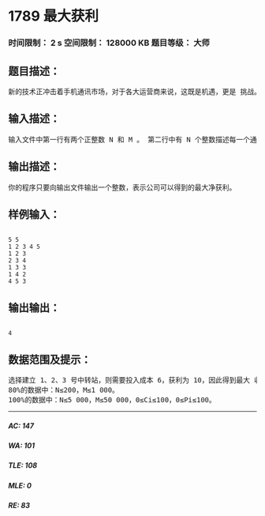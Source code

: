 # 1789 最大获利    
### 时间限制： 2 s     空间限制： 128000 KB     题目等级： 大师  
## 题目描述：  

<pre>
新的技术正冲击着手机通讯市场，对于各大运营商来说，这既是机遇，更是 挑战。THU 集团旗下的 CS&T 通讯公司在新一代通讯技术血战的前夜，需要做 太多的准备工作，仅就站址选择一项，就需要完成前期市场研究、站址勘测、最 优化等项目。 在前期市场调查和站址勘测之后，公司得到了一共 N 个可以作为通讯信号中 转站的地址，而由于这些地址的地理位置差异，在不同的地方建造通讯中转站需 要投入的成本也是不一样的，所幸在前期调查之后这些都是已知数据：建立第 i 个通讯中转站需要的成本为 Pi（1≤i≤N）。 另外公司调查得出了所有期望中的用户群，一共 M 个。关于第 i 个用户群的 信息概括为 Ai, Bi和 Ci：这些用户会使用中转站 Ai和中转站 Bi进行通讯，公司 可以获益 Ci。（1≤i≤M, 1≤Ai, Bi≤N） THU 集团的 CS&T 公司可以有选择的建立一些中转站（投入成本），为一些 用户提供服务并获得收益（获益之和）。那么如何选择最终建立的中转站才能让 公司的净获利最大呢？（净获利 = 获益之和 – 投入成本之和）
</pre>
  
  
## 输入描述：  

<pre>
输入文件中第一行有两个正整数 N 和 M 。 第二行中有 N 个整数描述每一个通讯中转站的建立成本，依次为 P1, P2, …, PN 。 以下 M 行，第(i + 2)行的三个数 Ai, Bi和 Ci描述第 i 个用户群的信息。 所有变量的含义可以参见题目描述。
</pre>
  
  
## 输出描述：  

<pre>
你的程序只要向输出文件输出一个整数，表示公司可以得到的最大净获利。
</pre>
  
  
## 样例输入：  

<pre><code>
5 5
1 2 3 4 5
1 2 3
2 3 4
1 3 3
1 4 2
4 5 3 
</code></pre>
  
  
## 输出输出：  

<pre><code>
4
</code></pre>
  
  
## 数据范围及提示：  

<pre>
选择建立 1、2、3 号中转站，则需要投入成本 6，获利为 10，因此得到最大 收益 4。
80%的数据中：N≤200，M≤1 000。
100%的数据中：N≤5 000，M≤50 000，0≤Ci≤100，0≤Pi≤100。 
</pre>
  
  
***  

##### AC: 147  
##### WA: 101  
##### TLE: 108  
##### MLE: 0  
##### RE: 83  
